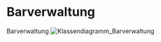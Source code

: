# Barverwaltung
Barverwaltung
![Klassendiagramm_Barverwaltung](https://user-images.githubusercontent.com/93650507/163031210-0c23e59e-0c6b-4597-8aaa-5d573d1ea44e.jpg)
